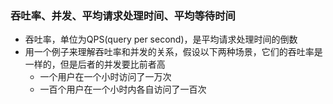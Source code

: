 

### 吞吐率、并发、平均请求处理时间、平均等待时间
- 吞吐率，单位为QPS(query per second)，是平均请求处理时间的倒数
- 用一个例子来理解吞吐率和并发的关系，假设以下两种场景，它们的吞吐率是一样的，但是后者的并发要比前者高
    - 一个用户在一个小时访问了一万次
    - 一百个用户在一个小时内各自访问了一百次
